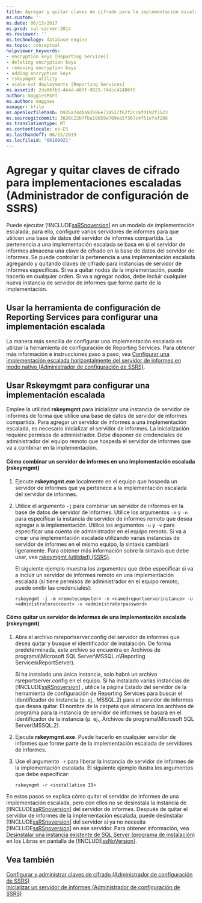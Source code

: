 ```yaml
---
title: Agregar y quitar claves de cifrado para la implementación escalada (Administrador de configuración de SSRS) | Microsoft Docs
ms.custom: ''
ms.date: 06/13/2017
ms.prod: sql-server-2014
ms.reviewer: ''
ms.technology: database-engine
ms.topic: conceptual
helpviewer_keywords:
- encryption keys [Reporting Services]
- deleting encryption keys
- removing encryption keys
- adding encryption keys
- rskeymgmt utility
- scale-out deployments [Reporting Services]
ms.assetid: 2da86fb3-4b4d-407f-9825-74dcc42486f5
author: maggiesMSFT
ms.author: maggies
manager: kfile
ms.openlocfilehash: b935a74dba93596e734537f62f2ccafd192f3523
ms.sourcegitcommit: 3026c22b7fba19059a769ea5f367c4f51efaf286
ms.translationtype: MT
ms.contentlocale: es-ES
ms.lasthandoff: 06/15/2019
ms.locfileid: "66108921"
---
```

# <a name="add-and-remove-encryption-keys-for-scale-out-deployment-ssrs-configuration-manager"></a>Agregar y quitar claves de cifrado para implementaciones escaladas (Administrador de configuración de SSRS)
  Puede ejecutar [!INCLUDE[ssRSnoversion](../../includes/ssrsnoversion-md.md)] en un modelo de implementación escalada; para ello, configure varios servidores de informes para que utilicen una base de datos del servidor de informes compartida. La pertenencia a una implementación escalada se basa en si el servidor de informes almacena una clave de cifrado en la base de datos del servidor de informes. Se puede controlar la pertenencia a una implementación escalada agregando y quitando claves de cifrado para instancias de servidor de informes específicas. Si va a quitar nodos de la implementación, puede hacerlo en cualquier orden. Si va a agregar nodos, debe incluir cualquier nueva instancia de servidor de informes que forme parte de la implementación.  
  
## <a name="using-the-reporting-services-configuration-tool-to-configure-scale-out-deployment"></a>Usar la herramienta de configuración de Reporting Services para configurar una implementación escalada  
 La manera más sencilla de configurar una implementación escalada es utilizar la herramienta de configuración de Reporting Services. Para obtener más información e instrucciones paso a paso, vea [Configurar una implementación escalada horizontalmente del servidor de informes en modo nativo &#40;Administrador de configuración de SSRS&#41;](configure-a-native-mode-report-server-scale-out-deployment.md).  
  
## <a name="using-rskeymgmt-to-configure-scale-out-deployment"></a>Usar Rskeymgmt para configurar una implementación escalada  
 Emplee la utilidad **rskeymgmt** para inicializar una instancia de servidor de informes de forma que utilice una base de datos de servidor de informes compartida. Para agregar un servidor de informes a una implementación escalada, es necesario inicializar el servidor de informes. La inicialización requiere permisos de administrador. Debe disponer de credenciales de administrador del equipo remoto que hospeda el servidor de informes que va a combinar en la implementación.  
  
#### <a name="how-to-join-a-report-server-to-a-scale-out-deployment-rskeymgmt"></a>Cómo combinar un servidor de informes en una implementación escalada (rskeymgmt)  
  
1.  Ejecute **rskeymgmt.exe** localmente en el equipo que hospeda un servidor de informes que ya pertenece a la implementación escalada del servidor de informes.  
  
2.  Utilice el argumento `-j` para combinar un servidor de informes en la base de datos de servidor de informes. Utilice los argumentos `-m` y `-n` para especificar la instancia de servidor de informes remoto que desea agregar a la implementación. Utilice los argumentos `-u` y `-v` para especificar una cuenta de administrador en el equipo remoto. Si va a crear una implementación escalada utilizando varias instancias de servidor de informes en el mismo equipo, la sintaxis cambiará ligeramente. Para obtener más información sobre la sintaxis que debe usar, vea [rskeymgmt (utilidad) &#40;SSRS&#41;](../tools/rskeymgmt-utility-ssrs.md).  
  
     El siguiente ejemplo muestra los argumentos que debe especificar si va a incluir un servidor de informes remoto en una implementación escalada (si tiene permisos de administrador en el equipo remoto, puede omitir las credenciales):  
  
    ```  
    rskeymgmt -j -m <remotecomputer> -n <namedreportserverinstance> -u <administratoraccount> -v <administratorpassword>  
    ```  
  
#### <a name="how-to-remove-a-report-server-from-a-scale-out-deployment-rskeymgmt"></a>Cómo quitar un servidor de informes de una implementación escalada (rskeymgmt)  
  
1.  Abra el archivo rsreportserver.config del servidor de informes que desea quitar y busque el identificador de instalación. De forma predeterminada, este archivo se encuentra en Archivos de programa\Microsoft SQL Server\MSSQL.*n*\Reporting Services\ReportServer).  
  
     Si ha instalado una única instancia, solo habrá un archivo rsreportserver.config en el equipo. Si ha instalado varias instancias de [!INCLUDE[ssRSnoversion](../../includes/ssrsnoversion-md.md)] , utilice la página Estado del servidor de la herramienta de configuración de Reporting Services para buscar el identificador de instancia (p. ej., MSSQL.2) para el servidor de informes que desea quitar. El nombre de la carpeta que almacena los archivos de programa para la instancia de servidor de informes se basará en el identificador de la instancia (p. ej., Archivos de programa\Microsoft SQL Server\MSSQL.2).  
  
2.  Ejecute **rskeymgmt.exe**. Puede hacerlo en cualquier servidor de informes que forme parte de la implementación escalada de servidores de informes.  
  
3.  Use el argumento `-r` para liberar la instancia de servidor de informes de la implementación escalada. El siguiente ejemplo ilustra los argumentos que debe especificar:  
  
    ```  
    rskeymgmt -r <installation ID>  
    ```  
  
 En estos pasos se explica cómo quitar el servidor de informes de una implementación escalada, pero con ellos no se desinstala la instancia de [!INCLUDE[ssRSnoversion](../../includes/ssrsnoversion-md.md)] del servidor de informes. Después de quitar el servidor de informes de la implementación escalada, puede desinstalar [!INCLUDE[ssRSnoversion](../../includes/ssrsnoversion-md.md)] del servidor si ya no necesita [!INCLUDE[ssRSnoversion](../../includes/ssrsnoversion-md.md)] en ese servidor. Para obtener información, vea [Desinstalar una instancia existente de SQL Server &#40;programa de instalación&#41;](../../sql-server/install/uninstall-an-existing-instance-of-sql-server-setup.md) en los Libros en pantalla de [!INCLUDE[ssNoVersion](../../includes/ssnoversion-md.md)].  
  
## <a name="see-also"></a>Vea también  
 [Configurar y administrar claves de cifrado &#40;Administrador de configuración de SSRS&#41;](ssrs-encryption-keys-manage-encryption-keys.md)   
 [Inicializar un servidor de informes &#40;Administrador de configuración de SSRS&#41;](ssrs-encryption-keys-initialize-a-report-server.md)  
  
  
